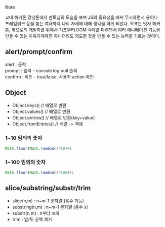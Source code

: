 > [!NOTE]
> 교내 해커톤 강냉톤에서 멘토님의 모습을 보며 JS의 중요성을 애써 무시하면서 용어나 프레임워크 등을 쫒는 여태까지 나의 자세에 대해 생각을 하게 되었다.
> 목표는 멋사 해커톤, 앞으로의 개발자를 위해서 기초부터 DOM 객체를 다루면서 여러 애니메이션 기능을 만들 수 있는 자유자제까진 아니더라도 의도한 것을 만들 수 있는
> 능력을 기르는 것이다.


## alert/prompt/confirm
alert : 출력<br>
prompt : 입력 - console.log null 출력<br>
confirm : 확인 - true/false, 사용자 action 확인


## Object
- Object.keys() // 배열로 반환
- Object.values() // 배열로 반환
- Object.entries() // 배열로 반환(key+value)
- Object.fromEntries() // 배열 -> 객체

### 1~10 임의의 숫자
```js
Math.floor(Math.random()*10)+1
```
### 1~100 임의의 숫자
```js
Math.floor(Math.random()*100)+1
```

## slice/substring/substr/trim
- slice(n,m) : n~m-1 문자열 (음수 가능)
- substring(n,m) :  n~m-1 문자열 (음수 x)
- substr(n,m) : n부터 m개
- trim : 앞/뒤 공백 제거







